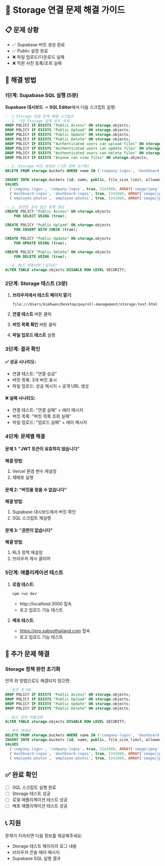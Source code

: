 # 🚀 Storage 연결 문제 해결 가이드

## 📋 문제 상황
- ✅ Supabase 버킷 생성 완료
- ✅ Public 설정 완료
- ❌ 파일 업로드/다운로드 실패
- ❌ 직원 사진 등록/조회 실패

## 🔧 해결 방법

### 1단계: Supabase SQL 실행 (5분)

**Supabase 대시보드** → **SQL Editor**에서 다음 스크립트 실행:

```sql
-- 🚀 Storage 연결 문제 해결 스크립트
-- 1. 기존 Storage 정책 모두 삭제
DROP POLICY IF EXISTS "Public Access" ON storage.objects;
DROP POLICY IF EXISTS "Public Upload" ON storage.objects;
DROP POLICY IF EXISTS "Public Update" ON storage.objects;
DROP POLICY IF EXISTS "Public Delete" ON storage.objects;
DROP POLICY IF EXISTS "Authenticated users can upload files" ON storage.objects;
DROP POLICY IF EXISTS "Authenticated users can update files" ON storage.objects;
DROP POLICY IF EXISTS "Authenticated users can delete files" ON storage.objects;
DROP POLICY IF EXISTS "Anyone can view files" ON storage.objects;

-- 2. Storage 버킷 재생성 (기존 정책 초기화)
DELETE FROM storage.buckets WHERE name IN ('company-logos', 'dashboard-logos', 'employee-photos');

INSERT INTO storage.buckets (id, name, public, file_size_limit, allowed_mime_types)
VALUES 
  ('company-logos', 'company-logos', true, 5242880, ARRAY['image/jpeg', 'image/jpg', 'image/png', 'image/gif', 'image/webp']),
  ('dashboard-logos', 'dashboard-logos', true, 5242880, ARRAY['image/jpeg', 'image/jpg', 'image/png', 'image/gif', 'image/webp']),
  ('employee-photos', 'employee-photos', true, 5242880, ARRAY['image/jpeg', 'image/jpg', 'image/png', 'image/gif', 'image/webp']);

-- 3. 완전한 공개 접근 정책 생성
CREATE POLICY "Public Access" ON storage.objects
    FOR SELECT USING (true);

CREATE POLICY "Public Upload" ON storage.objects
    FOR INSERT WITH CHECK (true);

CREATE POLICY "Public Update" ON storage.objects
    FOR UPDATE USING (true);

CREATE POLICY "Public Delete" ON storage.objects
    FOR DELETE USING (true);

-- 4. RLS 비활성화 (임시로)
ALTER TABLE storage.objects DISABLE ROW LEVEL SECURITY;
```

### 2단계: Storage 테스트 (3분)

1. **브라우저에서 테스트 페이지 열기**:
   ```
   file:///Users/kimhwan/Desktop/payroll-management/storage-test.html
   ```

2. **연결 테스트** 버튼 클릭
3. **버킷 목록 확인** 버튼 클릭
4. **파일 업로드 테스트** 실행

### 3단계: 결과 확인

#### ✅ 성공 시나리오:
- 연결 테스트: "연결 성공"
- 버킷 목록: 3개 버킷 표시
- 파일 업로드: 성공 메시지 + 공개 URL 생성

#### ❌ 실패 시나리오:
- 연결 테스트: "연결 실패" + 에러 메시지
- 버킷 목록: "버킷 목록 조회 실패"
- 파일 업로드: "업로드 실패" + 에러 메시지

### 4단계: 문제별 해결

#### 문제 1: "JWT 토큰이 유효하지 않습니다"
**해결 방법**:
1. Vercel 환경 변수 재설정
2. 재배포 실행

#### 문제 2: "버킷을 찾을 수 없습니다"
**해결 방법**:
1. Supabase 대시보드에서 버킷 확인
2. SQL 스크립트 재실행

#### 문제 3: "권한이 없습니다"
**해결 방법**:
1. RLS 정책 재설정
2. 브라우저 캐시 클리어

### 5단계: 애플리케이션 테스트

1. **로컬 테스트**:
   ```bash
   npm run dev
   ```
   - http://localhost:3000 접속
   - 로고 업로드 기능 테스트

2. **배포 테스트**:
   - https://erp.saboothailand.com 접속
   - 로고 업로드 기능 테스트

## 🚨 추가 문제 해결

### Storage 정책 완전 초기화
만약 위 방법으로도 해결되지 않으면:

```sql
-- 완전 초기화
DROP POLICY IF EXISTS "Public Access" ON storage.objects;
DROP POLICY IF EXISTS "Public Upload" ON storage.objects;
DROP POLICY IF EXISTS "Public Update" ON storage.objects;
DROP POLICY IF EXISTS "Public Delete" ON storage.objects;

-- RLS 완전 비활성화
ALTER TABLE storage.objects DISABLE ROW LEVEL SECURITY;

-- 버킷 재생성
DELETE FROM storage.buckets WHERE name IN ('company-logos', 'dashboard-logos', 'employee-photos');
INSERT INTO storage.buckets (id, name, public, file_size_limit, allowed_mime_types)
VALUES 
  ('company-logos', 'company-logos', true, 5242880, ARRAY['image/jpeg', 'image/jpg', 'image/png', 'image/gif', 'image/webp']),
  ('dashboard-logos', 'dashboard-logos', true, 5242880, ARRAY['image/jpeg', 'image/jpg', 'image/png', 'image/gif', 'image/webp']),
  ('employee-photos', 'employee-photos', true, 5242880, ARRAY['image/jpeg', 'image/jpg', 'image/png', 'image/gif', 'image/webp']);
```

## ✅ 완료 확인

- [ ] SQL 스크립트 실행 완료
- [ ] Storage 테스트 성공
- [ ] 로컬 애플리케이션 테스트 성공
- [ ] 배포 애플리케이션 테스트 성공

## 📞 지원

문제가 지속되면 다음 정보를 제공해주세요:
- Storage 테스트 페이지의 로그 내용
- 브라우저 콘솔 에러 메시지
- Supabase SQL 실행 결과 